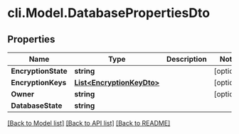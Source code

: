 # cli.Model.DatabasePropertiesDto

## Properties

Name | Type | Description | Notes
------------ | ------------- | ------------- | -------------
**EncryptionState** | **string** |  | [optional] 
**EncryptionKeys** | [**List&lt;EncryptionKeyDto&gt;**](EncryptionKeyDto.md) |  | [optional] 
**Owner** | **string** |  | [optional] 
**DatabaseState** | **string** |  | 

[[Back to Model list]](../README.md#documentation-for-models) [[Back to API list]](../README.md#documentation-for-api-endpoints) [[Back to README]](../README.md)

